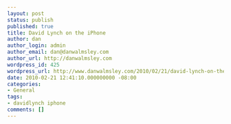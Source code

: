 ```yaml
---
layout: post
status: publish
published: true
title: David Lynch on the iPhone
author: dan
author_login: admin
author_email: dan@danwalmsley.com
author_url: http://danwalmsley.com
wordpress_id: 425
wordpress_url: http://www.danwalmsley.com/2010/02/21/david-lynch-on-the-iphone/
date: 2010-02-21 12:41:10.000000000 -08:00
categories:
- General
tags:
- davidlynch iphone
comments: []
---
```

<object width="384" height="313"><param name="movie" value="http://www.youtube.com/v/wKiIroiCvZ0&hl=en_US&fs=1"></param><param name="allowFullScreen" value="true"></param><param name="allowscriptaccess" value="always"></param><embed src="http://www.youtube.com/v/wKiIroiCvZ0&hl=en_US&fs=1" type="application/x-shockwave-flash" width="384" height="313" allowscriptaccess="always" allowfullscreen="true"></embed></object>
